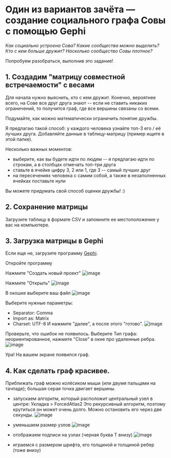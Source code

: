 # Один из вариантов зачёта — создание **социального графа Совы** с помощью Gephi

_Как социально устроена Сова? Какие сообщества можно выделить? Кто с кем больше дружит? Насколько сообщество Совы плотное?_

Попробуем разобраться, выполнив это задание! 

## 1. Создадим "матрицу совместной встречаемости" с весами
Для начала нужно выяснить, кто с кем дружит. Конечно, вероятнее всего, на Сове все друг друга знают -- если не ставить никаких ограничений, то получится граф, где все вершины связаны со всеми. 

Подумайте, как можно математически ограничить понятие дружбы. 

Я предлагаю такой способ: у каждого человека узнайте топ-3 его / её лучших друга. Добавляйте данные в таблицу-матрицу (пример ищите в этой папке).

Несколько важных моментов: 
* выберите, как вы будете идти по людям -- я предлагаю идти по строкам, а в столбцах отмечать топ-три друга
* ставьте в ячейке цифру 3, 2 или 1, где 3 -- самый лучших друг
* на пересечениях человека с самим собой, а также в незаполненных ячейках поставьте нули

Вы можете придумать свой способ оценки дружбы! :) 

## 2. Сохранение матрицы
Загрузите таблицу в формате CSV и запомните ее местоположение у вас на компьютере. 

## 3. Загрузка матрицы в Gephi
Если еще не, загрузите программу [Gephi](https://gephi.org/). 

Откройте программу

Нажмите "Создать новый проект"
![image](https://github.com/user-attachments/assets/f432843f-f3e7-42cd-bcb7-82bf4d55102a)

Нажмите "Открыть"
![image](https://github.com/user-attachments/assets/dfa37cd5-6d92-4da3-9057-7ac25a7d2eed)

В окошке выберите ваш файл
![image](https://github.com/user-attachments/assets/a79e518b-e9b8-456c-94c0-cf14f8398b4b)

Выберите нужные параметры: 
* Separator: Comma
* Import as: Matrix
* Charset: UTF-8
И нажмите "далее", а после этого "готово". 
![image](https://github.com/user-attachments/assets/b5d49803-b706-41e4-a94a-b7328487fd42)

Проверьте, что ошибок не появилось. Выберите Тип графа: неориентированное, нажмите "Close" в окне про удаленные ребра.
![image](https://github.com/user-attachments/assets/f8c3c833-f5d3-44e4-bdb5-bfeba5cb417e)

Ура! На вашем экране появился граф. 

## 4. Как сделать граф красивее. 
Приближать граф можно колёсиком мыши (или двумя пальцами на тачпаде); большая серая точка двигает вершины. 
* запускаем алгоритм, который расположит центральный узел в центре:
  Укладка > ForcedAtlas2
  Это рекурсивный алгоритм, поэтому крутиться он может очень долго. Можно остановить его через две секунды.
  ![image](https://github.com/user-attachments/assets/f9309d18-af3b-4ac7-bf21-430dbda24213)

* уменьшаем размер узлов
  ![image](https://github.com/user-attachments/assets/76099002-70bc-47fc-92e9-744052236ff3)

* отображаем подписи на узлах (черная буква Т внизу)
  ![image](https://github.com/user-attachments/assets/793b39e3-9d42-45b7-885e-beb9bbb7067e)

* играемся с размером шрифта, его толщиной и толщиной ребер (тоже внизу) 




